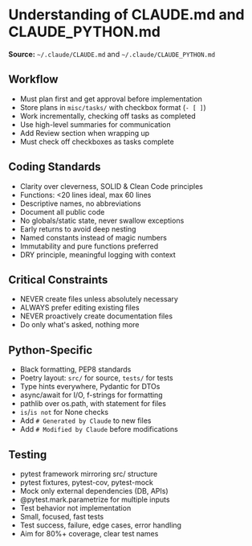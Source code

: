 # Understanding of CLAUDE.md and CLAUDE_PYTHON.md

**Source:** `~/.claude/CLAUDE.md` and `~/.claude/CLAUDE_PYTHON.md`

## Workflow
- Must plan first and get approval before implementation
- Store plans in `misc/tasks/` with checkbox format (`- [ ]`)
- Work incrementally, checking off tasks as completed
- Use high-level summaries for communication
- Add Review section when wrapping up
- Must check off checkboxes as tasks complete

## Coding Standards
- Clarity over cleverness, SOLID & Clean Code principles
- Functions: <20 lines ideal, max 60 lines
- Descriptive names, no abbreviations
- Document all public code
- No globals/static state, never swallow exceptions
- Early returns to avoid deep nesting
- Named constants instead of magic numbers
- Immutability and pure functions preferred
- DRY principle, meaningful logging with context

## Critical Constraints
- NEVER create files unless absolutely necessary
- ALWAYS prefer editing existing files
- NEVER proactively create documentation files
- Do only what's asked, nothing more

## Python-Specific
- Black formatting, PEP8 standards
- Poetry layout: `src/` for source, `tests/` for tests
- Type hints everywhere, Pydantic for DTOs
- async/await for I/O, f-strings for formatting
- pathlib over os.path, with statement for files
- `is`/`is not` for None checks
- Add `# Generated by Claude` to new files
- Add `# Modified by Claude` before modifications

## Testing
- pytest framework mirroring src/ structure
- pytest fixtures, pytest-cov, pytest-mock
- Mock only external dependencies (DB, APIs)
- @pytest.mark.parametrize for multiple inputs
- Test behavior not implementation
- Small, focused, fast tests
- Test success, failure, edge cases, error handling
- Aim for 80%+ coverage, clear test names
